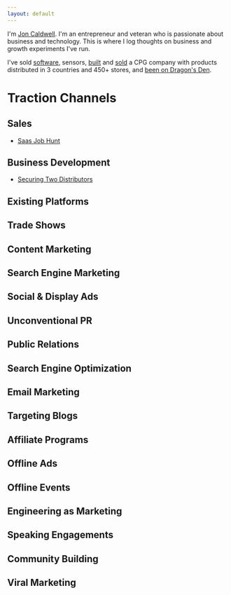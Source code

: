 ```yaml
---
layout: default
---
```

I'm [Jon Caldwell](https://www.linkedin.com/in/jonmcaldwell/). I'm an entrepreneur and veteran who is passionate about business and technology. This is where I log thoughts on business and growth experiments I've run.

I've sold [software](https://www.tractiontests.com/tests/saas-account-executive-job), sensors, [built](https://bncpet.com/) and [sold](http://www.globenewswire.com/news-release/2019/03/20/1757707/0/en/Dane-Creek-Capital-announces-the-acquisition-of-Bonnie-Clyde-Premium-Pet-Goods.html) a CPG company with products distributed in 3 countries and 450+ stores, and [been on Dragon's Den](https://www.cbc.ca/dragonsden/m_pitches/bonnie-clyde-pet-goods).

# Traction Channels

## Sales
  * [Saas Job Hunt](https://www.tractiontests.com/tests/saas-account-executive-job)
## Business Development
  * [Securing Two Distributors](https://www.tractiontests.com/tests/biz-dev-cpg-brand)
## Existing Platforms
## Trade Shows
## Content Marketing
## Search Engine Marketing
## Social & Display Ads
## Unconventional PR
## Public Relations
## Search Engine Optimization
## Email Marketing
## Targeting Blogs
## Affiliate Programs
## Offline Ads
## Offline Events
## Engineering as Marketing
## Speaking Engagements
## Community Building
## Viral Marketing
